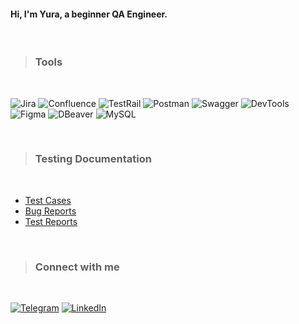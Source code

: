 #### Hi, I'm Yura, a beginner QA Engineer.

<br />

>### Tools

<br />

![Jira](https://img.shields.io/badge/Jira-0052CC?style=for-the-badge&logo=jira&logoColor=white)
![Confluence](https://img.shields.io/badge/Confluence-e5e5e5?style=for-the-badge&logo=confluence&logoColor=0052CC)
![TestRail](https://img.shields.io/badge/TestRail-1F4B6A?style=for-the-badge&logo=deezer&logoColor=white)
![Postman](https://img.shields.io/badge/Postman-FF6C37?style=for-the-badge&logo=postman&logoColor=white)
![Swagger](https://img.shields.io/badge/-Swagger-3D9A1C?style=for-the-badge&logo=swagger&logoColor=white)
![DevTools](https://img.shields.io/badge/DevTools-2674f2?style=for-the-badge&logo=googlechrome&logoColor=white)
![Figma](https://img.shields.io/badge/Figma-F24E1E?style=for-the-badge&logo=figma&logoColor=white)
![DBeaver](https://img.shields.io/badge/DBeaver-372D29?style=for-the-badge&logoColor=white)
![MySQL](https://img.shields.io/badge/mysql-000000?style=for-the-badge&logo=mysql&logoColor=white)

<br />

>### Testing Documentation

<br />

- [Test Cases](https://github.com/YuraNilov/)
- [Bug Reports](https://github.com/YuraNilov/)
- [Test Reports](https://github.com/YuraNilov/)

<br />

>### Connect with me

<br />

[![Telegram](https://img.shields.io/badge/Telegram-2CA5E0?style=for-the-badge&logo=telegram&logoColor=white)](https://t.me/YuraNilov)
[![LinkedIn](https://img.shields.io/badge/linkedin-%230077B5.svg?style=for-the-badge&logo=linkedin&logoColor=white)](https://www.linkedin.com/in/yuri-nilov)
